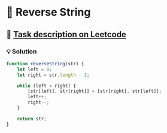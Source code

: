 # 📝 Reverse String

## 🔗 [Task description on Leetcode](https://leetcode.com/problems/reverse-string/description/?envType=problem-list-v2&envId=two-pointers)

### 💡 Solution

```js
function reverseString(str) {
	let left = 0;
	let right = str.length - 1;

	while (left < right) {
		[str[left], str[right]] = [str[right], str[left]];
		left++;
		right--;
	}

	return str;
}
```
